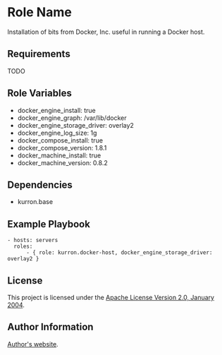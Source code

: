 Role Name
=========

Installation of bits from Docker, Inc. useful in running a Docker host.

Requirements
------------

TODO

Role Variables
--------------

* docker_engine_install: true
* docker_engine_graph: /var/lib/docker
* docker_engine_storage_driver: overlay2
* docker_engine_log_size: 1g
* docker_compose_install: true
* docker_compose_version: 1.8.1
* docker_machine_install: true
* docker_machine_version: 0.8.2

Dependencies
------------

* kurron.base

Example Playbook
----------------

```
- hosts: servers
  roles:
      - { role: kurron.docker-host, docker_engine_storage_driver: overlay2 }
```

License
-------

This project is licensed under the [Apache License Version 2.0, January 2004](http://www.apache.org/licenses/).

Author Information
------------------

[Author's website](http://jvmguy.com/).

